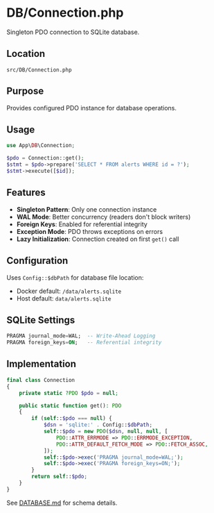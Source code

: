 # DB/Connection.php

Singleton PDO connection to SQLite database.

## Location
`src/DB/Connection.php`

## Purpose
Provides configured PDO instance for database operations.

## Usage
```php
use App\DB\Connection;

$pdo = Connection::get();
$stmt = $pdo->prepare('SELECT * FROM alerts WHERE id = ?');
$stmt->execute([$id]);
```

## Features
- **Singleton Pattern**: Only one connection instance
- **WAL Mode**: Better concurrency (readers don't block writers)
- **Foreign Keys**: Enabled for referential integrity
- **Exception Mode**: PDO throws exceptions on errors
- **Lazy Initialization**: Connection created on first `get()` call

## Configuration
Uses `Config::$dbPath` for database file location:
- Docker default: `/data/alerts.sqlite`
- Host default: `data/alerts.sqlite`

## SQLite Settings
```sql
PRAGMA journal_mode=WAL;  -- Write-Ahead Logging
PRAGMA foreign_keys=ON;   -- Referential integrity
```

## Implementation
```php
final class Connection
{
    private static ?PDO $pdo = null;

    public static function get(): PDO
    {
        if (self::$pdo === null) {
            $dsn = 'sqlite:' . Config::$dbPath;
            self::$pdo = new PDO($dsn, null, null, [
                PDO::ATTR_ERRMODE => PDO::ERRMODE_EXCEPTION,
                PDO::ATTR_DEFAULT_FETCH_MODE => PDO::FETCH_ASSOC,
            ]);
            self::$pdo->exec('PRAGMA journal_mode=WAL;');
            self::$pdo->exec('PRAGMA foreign_keys=ON;');
        }
        return self::$pdo;
    }
}
```

See [DATABASE.md](../overview/DATABASE.md) for schema details.
